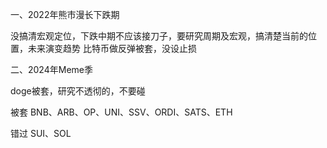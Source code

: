 一、2022年熊市漫长下跌期

没搞清宏观定位，下跌中期不应该接刀子，要研究周期及宏观，搞清楚当前的位置，未来演变趋势
比特币做反弹被套，没设止损

二、2024年Meme季

doge被套，研究不透彻的，不要碰



被套
BNB、ARB、OP、UNI、SSV、ORDI、SATS、ETH

错过
SUI、SOL
